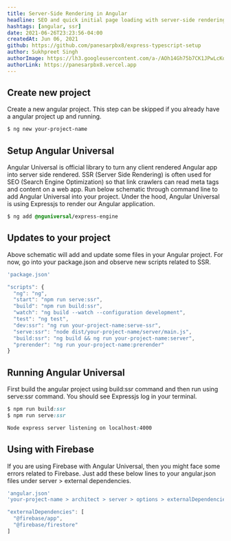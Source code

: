 ```yaml
---
title: Server-Side Rendering in Angular
headline: SEO and quick initial page loading with server-side rendering in angular
hashtags: [angular, ssr]
date: 2021-06-26T23:23:56-04:00
createdAt: Jun 06, 2021
github: https://github.com/panesarpbx8/express-typescript-setup
author: Sukhpreet Singh
authorImage: https://lh3.googleusercontent.com/a-/AOh14Gh75b7CK1JPwLcKqE8a-zJjwaEVGUreGuWl2nYZbw=s96-c
authorLink: https://panesarpbx8.vercel.app
---
```


## Create new project

Create a new angular project. This step can be skipped if you already have a angular project up and running.

```css
$ ng new your-project-name
```

## Setup Angular Universal

Angular Universal is official library to turn any client rendered Angular app into server side rendered. SSR (Server Side Rendering) is often used for SEO (Search Engine Optimization) so that link crawlers can read meta tags and content on a web app. Run below schematic through command line to add Angular Universal into your project. Under the hood, Angular Universal is using Expressjs to render our Angular application.

```css
$ ng add @nguniversal/express-engine
```

## Updates to your project

Above schematic will add and update some files in your Angular project. For now, go into your package.json and observe new scripts related to SSR.

```ts
'package.json'

"scripts": {
  "ng": "ng",
  "start": "npm run serve:ssr",
  "build": "npm run build:ssr",
  "watch": "ng build --watch --configuration development",
  "test": "ng test",
  "dev:ssr": "ng run your-project-name:serve-ssr",
  "serve:ssr": "node dist/your-project-name/server/main.js",
  "build:ssr": "ng build && ng run your-project-name:server",
  "prerender": "ng run your-project-name:prerender"
}
```

## Running Angular Universal

First build the angular project using build:ssr command and then run using serve:ssr command. You should see Expressjs log in your terminal.

```css
$ npm run build:ssr
$ npm run serve:ssr

Node express server listening on localhost:4000
```

## Using with Firebase

If you are using Firebase with Angular Universal, then you might face some errors related to Firebase. Just add these below lines to your angular.json files under server > external dependencies.

```ts
'angular.json'
'your-project-name > architect > server > options > externalDependencies'

"externalDependencies": [
  "@firebase/app", 
  "@firebase/firestore" 
]
```

